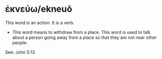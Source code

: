# ἐκνεύω/ekneuō
This word is an action. It is a verb.
* This word means to withdraw from a place. This word is used to talk about a person going away from a place so that they are not near other people.

See: John 5:13
